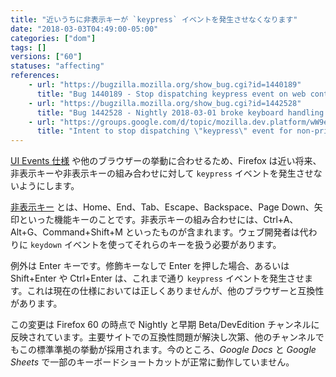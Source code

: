 ```yaml
---
title: "近いうちに非表示キーが `keypress` イベントを発生させなくなります"
date: "2018-03-03T04:49:00-05:00"
categories: ["dom"]
tags: []
versions: ["60"]
statuses: "affecting"
references:
    - url: "https://bugzilla.mozilla.org/show_bug.cgi?id=1440189"
      title: "Bug 1440189 - Stop dispatching keypress event on web content in Nightly"
    - url: "https://bugzilla.mozilla.org/show_bug.cgi?id=1442528"
      title: "Bug 1442528 - Nightly 2018-03-01 broke keyboard handling in Google Docs"
    - url: "https://groups.google.com/d/topic/mozilla.dev.platform/wW9el-i5mtA/discussion"
      title: "Intent to stop dispatching \"keypress\" event for non-printable keys and key combinations in Nightly and early Beta"
---
```

[UI Events 仕様](https://w3c.github.io/uievents/) や他のブラウザーの挙動に合わせるため、Firefox は近い将来、非表示キーや非表示キーの組み合わせに対して `keypress` イベントを発生させないようにします。

[非表示キー](https://developer.mozilla.org/ja/docs/Web/API/KeyboardEvent/keyCode#Non-printable_keys_(function_keys)) とは、Home、End、Tab、Escape、Backspace、Page Down、矢印といった機能キーのことです。非表示キーの組み合わせには、Ctrl+A、Alt+G、Command+Shift+M といったものが含まれます。ウェブ開発者は代わりに `keydown` イベントを使ってそれらのキーを扱う必要があります。

例外は Enter キーです。修飾キーなしで Enter を押した場合、あるいは Shift+Enter や Ctrl+Enter は、これまで通り `keypress` イベントを発生させます。これは現在の仕様においては正しくありませんが、他のブラウザーと互換性があります。

この変更は Firefox 60 の時点で Nightly と早期 Beta/DevEdition チャンネルに反映されています。主要サイトでの互換性問題が解決し次第、他のチャンネルでもこの標準準拠の挙動が採用されます。今のところ、*Google Docs* と *Google Sheets* で一部のキーボードショートカットが正常に動作していません。
